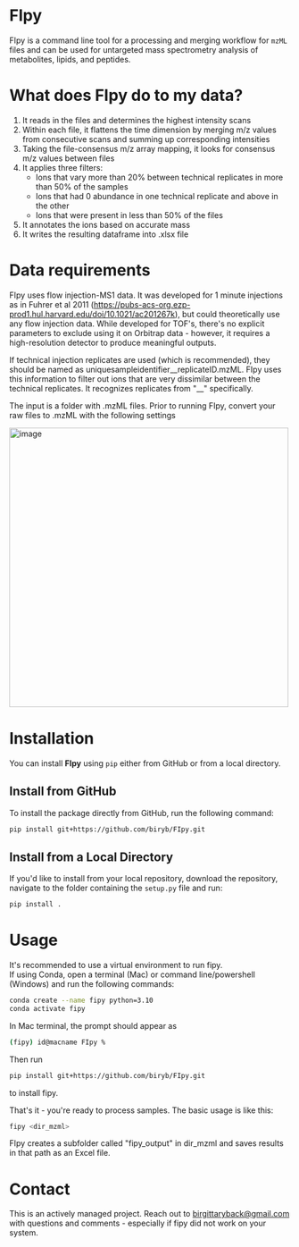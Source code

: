 # FIpy
FIpy is a command line tool for a processing and merging workflow for `mzML` files and can be used for untargeted mass spectrometry analysis of metabolites, lipids, and peptides.

# What does FIpy do to my data?

1. It reads in the files and determines the highest intensity scans<br>
2. Within each file, it flattens the time dimension by merging m/z values from consecutive scans and summing up corresponding intensities<br>
3. Taking the file-consensus m/z array mapping, it looks for consensus m/z values between files <br>
4. It applies three filters:
     - Ions that vary more than 20% between technical replicates in more than 50% of the samples
     - Ions that had 0 abundance in one technical replicate and above in the other
     - Ions that were present in less than 50% of the files
5. It annotates the ions based on accurate mass
6. It writes the resulting dataframe into .xlsx file

# Data requirements
FIpy uses flow injection-MS1 data. It was developed for 1 minute injections as in Fuhrer et al 2011 (https://pubs-acs-org.ezp-prod1.hul.harvard.edu/doi/10.1021/ac201267k), but could theoretically use any flow injection data. While developed for TOF's, there's no explicit parameters to exclude using it on Orbitrap data - however, it requires a high-resolution detector to produce meaningful outputs.<br>

If technical injection replicates are used (which is recommended), they should be named as uniquesampleidentifier__replicateID.mzML. FIpy uses this information to filter out ions that are very dissimilar between the technical replicates. It recognizes replicates from "__" specifically. <br>

The input is a folder with .mzML files. Prior to running FIpy, convert your raw files to .mzML with the following settings

<img width="500" alt="image" src="https://github.com/user-attachments/assets/c90588ae-3b81-454f-8f84-51a3dd1add27" />

# Installation

You can install **FIpy** using `pip` either from GitHub or from a local directory.

## Install from GitHub

To install the package directly from GitHub, run the following command:
```bash
pip install git+https://github.com/biryb/FIpy.git
```

## Install from a Local Directory

If you'd like to install from your local repository, download the repository, navigate to the folder containing the `setup.py` file and run:
```bash
pip install .
```

# Usage

It's recommended to use a virtual environment to run fipy.<br>
If using Conda, open a terminal (Mac) or command line/powershell (Windows) and run the following commands:<br>

```bash
conda create --name fipy python=3.10
conda activate fipy
```

In Mac terminal, the prompt should appear as
```bash
(fipy) id@macname FIpy %                                                                         
```

Then run
```bash
pip install git+https://github.com/biryb/FIpy.git
```
to install fipy.<br>

That's it - you're ready to process samples. The basic usage is like this:

```bash
fipy <dir_mzml>
```

FIpy creates a subfolder called "fipy_output" in dir_mzml and saves results in that path as an Excel file.

# Contact
This is an actively managed project. Reach out to birgittaryback@gmail.com with questions and comments - especially if fipy did not work on your system.
